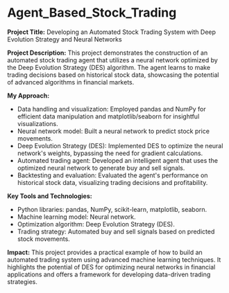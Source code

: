 # Agent_Based_Stock_Trading

**Project Title:**  Developing an Automated Stock Trading System with Deep Evolution Strategy and Neural Networks

**Project Description:** This project demonstrates the construction of an automated stock trading agent that utilizes a neural network optimized by the Deep Evolution Strategy (DES) algorithm. The agent learns to make trading decisions based on historical stock data, showcasing the potential of advanced algorithms in financial markets.

**My Approach:**

 - Data handling and visualization: Employed pandas and NumPy for efficient data manipulation and matplotlib/seaborn for insightful visualizations.
 - Neural network model: Built a neural network to predict stock price movements.
 - Deep Evolution Strategy (DES): Implemented DES to optimize the neural network's weights, bypassing the need for gradient calculations.
 - Automated trading agent: Developed an intelligent agent that uses the optimized neural network to generate buy and sell signals.
 - Backtesting and evaluation: Evaluated the agent's performance on historical stock data, visualizing trading decisions and profitability.

**Key Tools and Technologies:**

 - Python libraries: pandas, NumPy, scikit-learn, matplotlib, seaborn.
 - Machine learning model: Neural network.
 - Optimization algorithm: Deep Evolution Strategy (DES).
 - Trading strategy: Automated buy and sell signals based on predicted stock movements.

**Impact:** This project provides a practical example of how to build an automated trading system using advanced machine learning techniques. It highlights the potential of DES for optimizing neural networks in financial applications and offers a framework for developing data-driven trading strategies.
